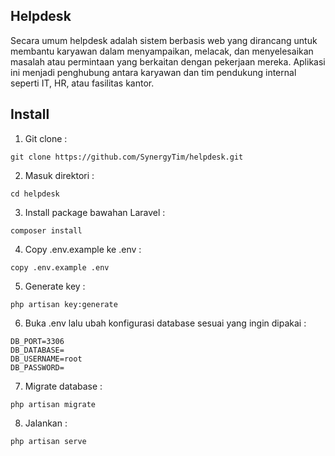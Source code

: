 ## Helpdesk

Secara umum helpdesk adalah sistem berbasis web yang dirancang untuk membantu karyawan dalam menyampaikan, melacak, dan menyelesaikan masalah atau permintaan yang berkaitan dengan pekerjaan mereka. Aplikasi ini menjadi penghubung antara karyawan dan tim pendukung internal seperti IT, HR, atau fasilitas kantor.

## Install

1. Git clone :
```
git clone https://github.com/SynergyTim/helpdesk.git
```

2. Masuk direktori :
```
cd helpdesk
```

3. Install package bawahan Laravel :
```
composer install
```

4. Copy .env.example ke .env :
```
copy .env.example .env
```

5. Generate key :
```
php artisan key:generate
```

6. Buka .env lalu ubah konfigurasi database sesuai yang ingin dipakai :
```
DB_PORT=3306
DB_DATABASE=
DB_USERNAME=root
DB_PASSWORD=
```

7. Migrate database :
```
php artisan migrate
```

8. Jalankan :
```
php artisan serve
```
